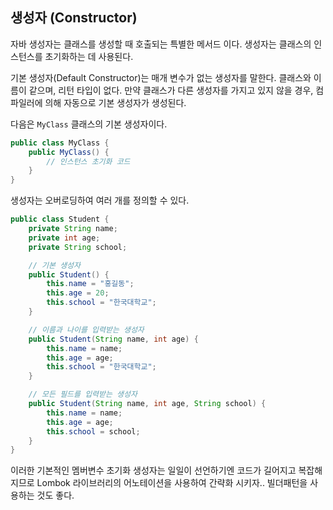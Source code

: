 ## 생성자 (Constructor)

자바 생성자는 클래스를 생성할 때 호출되는 특별한 메서드 이다. 생성자는 클래스의 인스턴스를 초기화하는 데 사용된다.

기본 생성자(Default Constructor)는 매개 변수가 없는 생성자를 말한다. 클래스와 이름이 같으며, 리턴 타입이 없다. 만약 클래스가 다른 생성자를 가지고 있지 않을 경우, 컴파일러에 의해 자동으로 기본 생성자가 생성된다.

다음은 `MyClass` 클래스의 기본 생성자이다.

```java
public class MyClass {
    public MyClass() {
        // 인스턴스 초기화 코드
    }
}

```

생성자는 오버로딩하여 여러 개를 정의할 수 있다.

```java
public class Student {
    private String name;
    private int age;
    private String school;

    // 기본 생성자
    public Student() {
        this.name = "홍길동";
        this.age = 20;
        this.school = "한국대학교";
    }

    // 이름과 나이를 입력받는 생성자
    public Student(String name, int age) {
        this.name = name;
        this.age = age;
        this.school = "한국대학교";
    }

    // 모든 필드를 입력받는 생성자
    public Student(String name, int age, String school) {
        this.name = name;
        this.age = age;
        this.school = school;
    }
}

```

이러한 기본적인 멤버변수 초기화 생성자는 일일이 선언하기엔 코드가 길어지고 복잡해지므로 Lombok 라이브러리의 어노테이션을 사용하여 간략화 시키자.. 빌더패턴을 사용하는 것도 좋다.